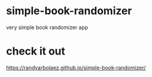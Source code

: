# simple-book-randomizer
very simple book randomizer app
# check it out
https://randyarbolaez.github.io/simple-book-randomizer/
